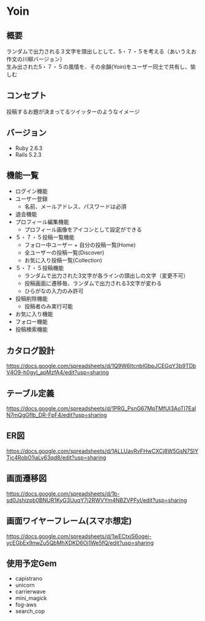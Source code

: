 # Yoin

## 概要
ランダムで出力される３文字を頭出しとして、5・７・５を考える（あいうえお作文の川柳バージョン）  
生み出された5・７・５の風情を、その余韻(Yoin)をユーザー同士で共有し、愉しむ  

## コンセプト
投稿するお題が決まってるツイッターのようなイメージ  

## バージョン
* Ruby 2.6.3
* Rails 5.2.3

## 機能一覧
* ログイン機能
* ユーザー登録
  - 名前、メールアドレス、パスワードは必須
* 退会機能
* プロフィール編集機能
  - プロフィール画像をアイコンとして設定ができる
* ５・７・５投稿一覧機能
  - フォロー中ユーザー + 自分の投稿一覧(Home)
  - 全ユーザーの投稿一覧(Discover)
  - お気に入り投稿一覧(Collection)
* ５・７・５投稿機能
  - ランダムで出力された3文字が各ラインの頭出しの文字（変更不可）
  - 投稿画面に遷移毎、ランダムで出力される3文字が変わる
  - ひらがなの入力のみ許可
* 投稿削除機能
  - 投稿者のみ実行可能
* お気に入り機能
* フォロー機能
* 投稿検索機能

## カタログ設計
https://docs.google.com/spreadsheets/d/1Q9W6ItcnblGbpJCEGqY3b9TDbV4O9-h0gyI_apMzfA4/edit?usp=sharing

## テーブル定義
https://docs.google.com/spreadsheets/d/1PRG_PsnG67MpTMfUI3AoTI7EaIN7mQgGflb_DR-FpF4/edit?usp=sharing

## ER図
https://docs.google.com/spreadsheets/d/1ALLUavRvFHwCXCj8W5GsN7SIYTjc4RobO1iaLy63qd8/edit?usp=sharing

## 画面遷移図
https://docs.google.com/spreadsheets/d/1b-sd0Jshizpb0BNUR1KyG3UuqY7j2RWVYm4NBZVPFyI/edit?usp=sharing

## 画面ワイヤーフレーム(スマホ想定)
https://docs.google.com/spreadsheets/d/1wECtxjS6ogei-ycEGbEx9nwZu5QbMhXDKD6Oj1We5fQ/edit?usp=sharing

## 使用予定Gem
* capistrano
* unicorn
* carrierwave
* mini_magick
* fog-aws
* search_cop